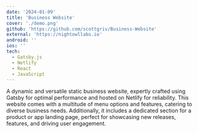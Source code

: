 ```yaml
---
date: '2024-01-09'
title: 'Business Website'
cover: './demo.png'
github: 'https://github.com/scottgriv/Business-Website'
external: 'https://nightowllabs.io'
android: ''
ios: ''
tech:
  - Gatsby.js
  - Netlify
  - React
  - JavaScript
---
```


A dynamic and versatile static business website, expertly crafted using Gatsby for optimal performance and hosted on Netlify for reliability. This website comes with a multitude of menu options and features, catering to diverse business needs. Additionally, it includes a dedicated section for a product or app landing page, perfect for showcasing new releases, features, and driving user engagement.

